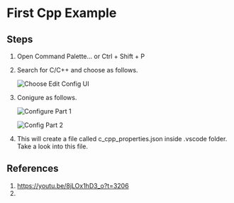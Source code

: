 # First Cpp Example

## Steps
1. Open Command Palette... or Ctrl + Shift + P
2. Search for C/C++ and choose as follows.

    ![Choose Edit Config UI](images/50_50_EditConfig_Ui.jpg)

3. Conigure as follows.

    ![Configure Part 1](images/51_50_C_CPP_Config.jpg)

    ![Config Part 2](images/52_50_C_CPP_Config.jpg)

4. This will create a file called c_cpp_properties.json inside .vscode folder. Take a look into this file.



## References
1. https://youtu.be/8jLOx1hD3_o?t=3206
2. 

